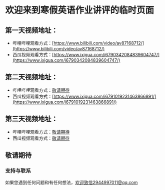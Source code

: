 # 欢迎来到寒假英语作业讲评的临时页面
  
  
  
## 第一天视频地址：
* 哔哩哔哩观看方式：[https://www.bilibili.com/video/av87168712/](https://www.bilibili.com/video/av87168712/)  
* 西瓜视频观看方式：[https://www.ixigua.com/i6790342084839604747/](https://www.ixigua.com/i6790342084839604747/)  
## 第二天视频地址：
* 哔哩哔哩观看方式：[敬请期待]()  
* 西瓜视频观看方式：[https://www.ixigua.com/i6791019231463866891/](https://www.ixigua.com/i6791019231463866891/)  
## 第三天视频地址：
* 哔哩哔哩观看方式：[敬请期待]()
* 西瓜视频观看方式：[敬请期待]()

## 敬请期待


### 支持与联系  
如果您遇到任何问题和有任何想法，欢迎致信2944997011@qq.com
